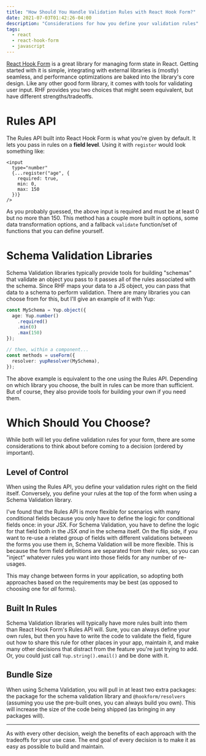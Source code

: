 ```yaml
---
title: "How Should You Handle Validation Rules with React Hook Form?"
date: 2021-07-03T01:42:26-04:00
description: "Considerations for how you define your validation rules"
tags:
  - react
  - react-hook-form
  - javascript
---
```


[React Hook Form](https://react-hook-form.com) is a great library for managing form state
in React. Getting started with it is simple, integrating with external libraries is (mostly)
seamless, and performance optimizations are baked into the library's core design. Like any other
good form library, it comes with tools for validating user input. RHF provides you two choices that might seem equivalent, but have different strengths/tradeoffs.

# Rules API

The Rules API built into React Hook Form is what you're given by default. It lets you pass in
rules on a **field level**. Using it with `register` would look something like:

```tsx
<input
  type="number"
  {...register("age", {
    required: true,
    min: 0,
    max: 150
  })}
/>
```

As you probably guessed, the above input is required and must be at least 0 but no more than 150.
This method has a couple more built in options, some data transformation options, and a fallback
`validate` function/set of functions that you can define yourself.

# Schema Validation Libraries

Schema Validation libraries typically provide tools for building "schemas" that validate an
object you pass to it passes all of the rules associated with the schema. Since RHF maps your
data to a JS object, you can pass that data to a schema to perform validation. There are many
libraries you can choose from for this, but I'll give an example of it with Yup:

```ts
const MySchema = Yup.object({
  age: Yup.number()
    .required()
    .min(0)
    .max(150)
});

// then, within a component...
const methods = useForm({
  resolver: yupResolver(MySchema),
});
```

The above example is equivalent to the one using the Rules API. Depending on which library you
choose, the built in rules can be more than sufficient. But of course, they also provide tools
for building your own if you need them.

# Which Should You Choose?

While both will let you define validation rules for your form, there are some considerations to think about before coming to a decision (ordered by important).

## Level of Control

When using the Rules API, you define your validation rules right on the field itself. Conversely,
you define your rules at the top of the form when using a Schema Validation library.

I've found that the Rules API is more flexible for scenarios with many conditional fields 
because you only have to define the logic for conditional fields
once: in your JSX. For Schema Validation, you have to define the logic for that field both
in the JSX _and_ in the schema itself. On the flip side, if you want to re-use a related group of fields with different validations
between the forms you use them in, Schema Validation will be more flexible. This is because the
form field definitions are separated from their rules, so you can "inject" whatever rules you
want into those fields for any number of re-usages.

This may change between forms in your application, so adopting both approaches based on
the requirements may be best (as opposed to choosing one for _all_ forms).

## Built In Rules

Schema Validation libraries will typically have more rules built into them than React Hook Form's
Rules API will. Sure, you can always define your own rules, but then you have to write the code to validate the field,
figure out how to share this rule for other places in your app, maintain it, and make many other decisions that distract
from the feature you're just trying to add. Or, you could just call `Yup.string().email()` and be done with it. 

## Bundle Size

When using Schema Validation, you will pull in at least two extra packages: the package for the
schema validation library and `@hookform/resolvers` (assuming you use the pre-built ones, you
can always build you own). This will increase the size of the code being shipped (as bringing
in any packages will).

---

As with every other decision, weigh the benefits of each approach with the tradeoffs for your 
use case. The end goal of every decision is to make it as easy as possible to build and maintain.